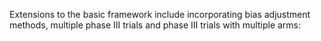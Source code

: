 ﻿Extensions to the basic framework include incorporating bias adjustment methods, multiple phase III trials and phase III trials with multiple arms:
